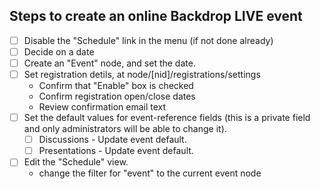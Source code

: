 
Steps to create an online Backdrop LIVE event
------------------------------------------------

- [ ] Disable the "Schedule" link in the menu (if not done already)
- [ ] Decide on a date
- [ ] Create an "Event" node, and set the date.
- [ ] Set registration detils, at node/[nid]/registrations/settings
   - Confirm that "Enable" box is checked
   - Confirm registration open/close dates
   - Review confirmation email text
- [ ] Set the default values for event-reference fields (this is a private
      field and only administrators will be able to change it).
  - [ ] Discussions - Update event default.
  - [ ] Presentations - Update event default.
- [ ] Edit the "Schedule" view.
    - change the filter for "event" to the current event node


